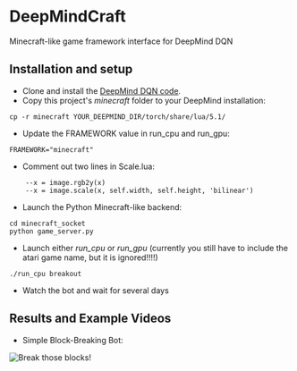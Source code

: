 # DeepMindCraft
Minecraft-like game framework interface for DeepMind DQN


## Installation and setup

* Clone and install the [DeepMind DQN code](https://github.com/kuz/DeepMind-Atari-Deep-Q-Learner).
* Copy this project's *minecraft* folder to your DeepMind installation:

``` cp -r minecraft YOUR_DEEPMIND_DIR/torch/share/lua/5.1/ ```

* Update the FRAMEWORK value in run_cpu and run_gpu:

``` FRAMEWORK="minecraft" ```

* Comment out two lines in Scale.lua:

```
    --x = image.rgb2y(x)
    --x = image.scale(x, self.width, self.height, 'bilinear')
```

* Launch the Python Minecraft-like backend:

```
cd minecraft_socket
python game_server.py
```

* Launch either *run_cpu* or *run_gpu* (currently you still have to include the atari game name, but it is ignored!!!!)

``` ./run_cpu breakout ```

* Watch the bot and wait for several days



## Results and Example Videos

* Simple Block-Breaking Bot:

![Break those blocks!](gifs/simple_block_breaking.gif?raw=true "Block Breaker")
